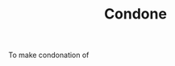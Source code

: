 ---
title: Condone
letter: C
permalink: "/definitions/bld-condone.html"
body: To make condonation of
published_at: '2018-07-07'
source: Black's Law Dictionary 2nd Ed (1910)
layout: post
---